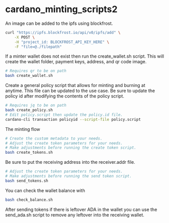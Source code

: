 # cardano_minting_scripts2

An image can be added to the ipfs using blockfrost.

```bash
curl "https://ipfs.blockfrost.io/api/v0/ipfs/add" \
    -X POST \
    -H "project_id: BLOCKFROST_API_KEY_HERE" \
    -F "file=@./filepath"
```

If a minter wallet does not exist then run the create_wallet.sh script. This will create the wallet folder, payment keys, address, and qr code image.

```bash
# Requires qr to be on path
bash create_wallet.sh
```

Create a general policy script that allows for minting and burning at anytime. This file can be updated to the use case. Be sure to update the policy id after modifying the contents of the policy script.

```bash
# Requires jq to be on path
bash create_policy.sh
# Edit policy.script then update the policy.id file.
cardano-cli transaction policyid --script-file policy.script
```


The minting flow

```bash
# Create the custom metadata to your needs.
# Adjust the create token parameters for your needs.
# Make adjustments before running the create token script.
bash create_tokens.sh
```

Be sure to put the receiving address into the receiver.addr file.

```bash
# Adjust the create token parameters for your needs.
# Make adjustments before running the send token script.
bash send_tokens.sh
```

You can check the wallet balance with

```bash
bash check_balance.sh
```

After sending tokens if there is leftover ADA in the wallet you can use the send_ada.sh script to remove any leftover into the receiving wallet.